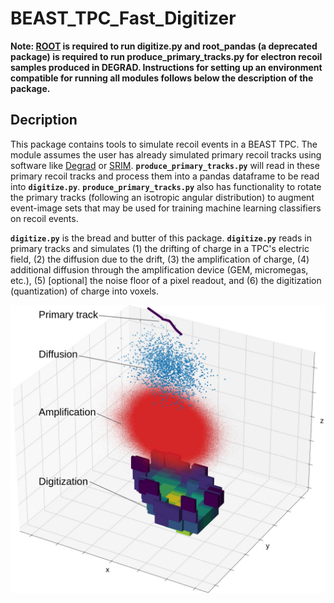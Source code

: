 # BEAST_TPC_Fast_Digitizer

**Note: [ROOT](https://root.cern/install/) is required to run digitize.py and root_pandas (a deprecated package) is required to run produce_primary_tracks.py for electron recoil samples produced in DEGRAD. Instructions for setting up an environment compatible for running all modules follows below the description of the package.**

## Decription
This package contains tools to simulate recoil events in a BEAST TPC. The module assumes the user has already simulated primary recoil tracks using software like [Degrad](https://degrad.web.cern.ch/degrad/) or [SRIM](http://www.srim.org/). **`produce_primary_tracks.py`** will read in these primary recoil tracks and process them into a pandas dataframe to be read into **`digitize.py`**. **`produce_primary_tracks.py`** also has functionality to rotate the primary tracks (following an isotropic angular distribution) to augment event-image sets that may be used for training machine learning classifiers on recoil events.

**`digitize.py`** is the bread and butter of this package. **`digitize.py`** reads in primary tracks and simulates (1) the drifting of charge in a TPC's electric field, (2) the diffusion due to the drift, (3) the amplification of charge, (4) additional diffusion through the amplification device (GEM, micromegas, etc.), (5) [optional] the noise floor of a pixel readout, and (6) the digitization (quantization) of charge into voxels.

![plot](./digi.png)
